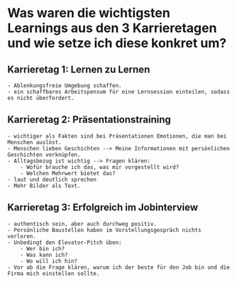 # Was waren die wichtigsten Learnings aus den 3 Karrieretagen und wie setze ich diese konkret um?
## Karrieretag 1: Lernen zu Lernen
    - Ablenkungsfreie Umgebung schaffen.
    - ein schaffbares Arbeitspensum für eine Lernsession einteilen, sodass es nicht überfordert.

## Karrieretag 2: Präsentationstraining
    - wichtiger als Fakten sind bei Präsentationen Emotionen, die man bei Menschen auslöst.
    - Menschen lieben Geschichten --> Meine Informationen mit persönlichen Geschichten verknüpfen.
    - Alltagsbezug ist wichtig --> Fragen klären:
        - Wofür brauche ich das, was mir vorgestellt wird?
        - Welchen Mehrwert bietet das?
    - laut und deutlich sprechen
    - Mehr Bilder als Text.

## Karrieretag 3: Erfolgreich im Jobinterview
    - authentisch sein, aber auch durchweg positiv. 
    - Persönliche Baustellen haben im Vorstellungsgespräch nichts verloren.
    - Unbedingt den Elevator-Pitch üben:
        - Wer bin ich?
        - Was kann ich?
        - Wo will ich hin?
    - Vor ab die Frage klären, warum ich der beste für den Job bin und die Firma mich einstellen sollte.